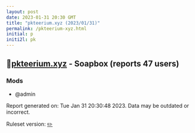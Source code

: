 ```yaml
---
layout: post
date: 2023-01-31 20:30 GMT
title: "pkteerium.xyz (2023/01/31)"
permalink: /pkteerium-xyz.html
initial: p
initi2l: pk
---
```


## 🐘[pkteerium.xyz](https://pkteerium.xyz) - Soapbox (reports 47 users)

### Mods
 * @admin

Report generated on: Tue Jan 31 20:30:48 2023. Data may be outdated or incorrect.

Ruleset version: [✏️](/version-pencil)
